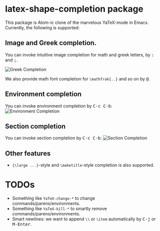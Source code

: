 # latex-shape-completion package

This package is Atom-ic clone of the marvelous YaTeX-mode in Emacs.
Currently, the following is supported:

## Image and Greek completion.
You can invoke intuitive image completion for math and greek letters, by <kbd>:</kbd> and <kbd>;</kbd>.

![Greek Completion](https://raw.github.com/konn/atom-latex-shape-completion/resources/gifs/greek-image-completion.gif)

We also provide math font completion for `\mathfrak{..}` and so on by <kbd>@</kbd>.

## Environment completion
You can invoke environment completion by <kbd>C-c C-b</kbd>:
![Environment Completion](https://raw.github.com/konn/atom-latex-shape-completion/resources/gifs/environment-completion.gif)

## Section completion
You can invoke section completion by <kbd>C-c C-b</kbd>:
![Section Completion](https://raw.github.com/konn/atom-latex-shape-completion/resources/gifs/section-completion.gif)

## Other features
* `{\large ...}`-style and `\maketitle`-style completion is also supported.

# TODOs
* Something like `YaTeX-change-*` to change commands/parens/environments.
* Something like `YaTeX-kill-*` to smartly remove commands/parens/environments.
* Smart newlines: we want to append `\\` or `\item` automatically by <kbd>C-j</kbd> or <kbd>M-Enter</kbd>.
